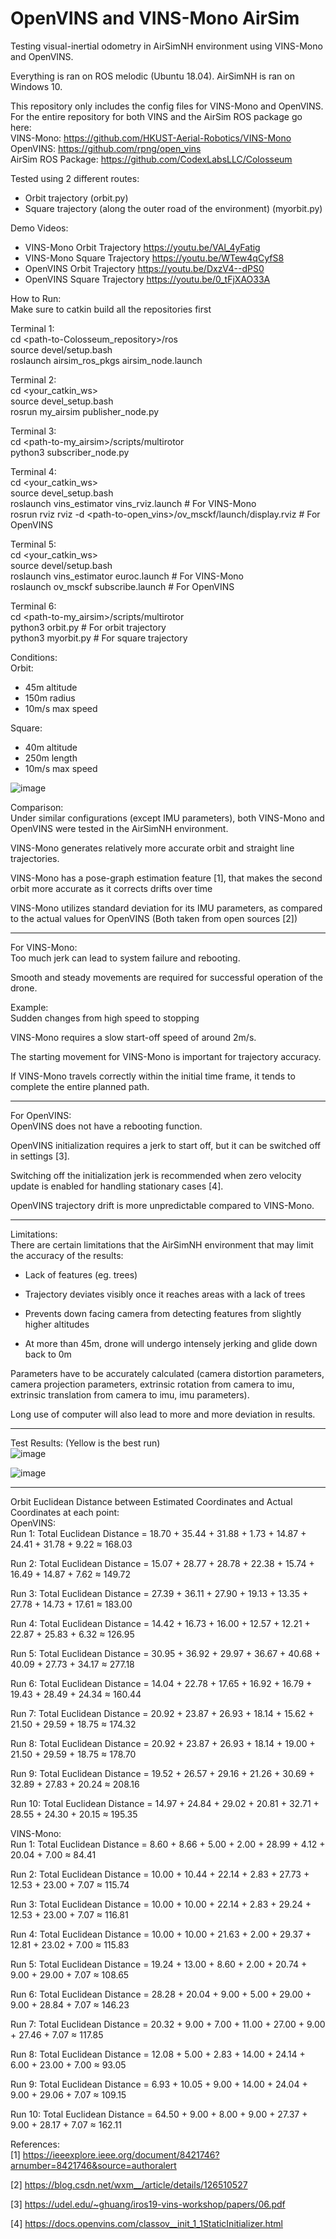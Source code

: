 # OpenVINS and VINS-Mono AirSim
 
Testing visual-inertial odometry in AirSimNH environment using VINS-Mono and OpenVINS.

Everything is ran on ROS melodic (Ubuntu 18.04). AirSimNH is ran on Windows 10.                                                         

This repository only includes the config files for VINS-Mono and OpenVINS. For the entire repository for both VINS and the AirSim ROS package go here:                                                                                                      
VINS-Mono: https://github.com/HKUST-Aerial-Robotics/VINS-Mono                                               
OpenVINS: https://github.com/rpng/open_vins                                                                 
AirSim ROS Package: https://github.com/CodexLabsLLC/Colosseum


Tested using 2 different routes:
- Orbit trajectory (orbit.py)
- Square trajectory (along the outer road of the environment) (myorbit.py)


Demo Videos:
- VINS-Mono Orbit Trajectory
  https://youtu.be/VAl_4yFatig
- VINS-Mono Square Trajectory
  https://youtu.be/WTew4qCyfS8
- OpenVINS Orbit Trajectory
  https://youtu.be/DxzV4--dPS0
- OpenVINS Square Trajectory
  https://youtu.be/0_tFjXAO33A

How to Run:                                                                                               
Make sure to catkin build all the repositories first

Terminal 1:                                                                                                                                                                      
cd <path-to-Colosseum_repository>/ros                                                                                                                                         
source devel/setup.bash                                                                                                                                                          
roslaunch airsim_ros_pkgs airsim_node.launch                                
 
Terminal 2:                                                                                                                                                                      
cd <your_catkin_ws>                                                                                                                                                            
source devel_setup.bash                                                                                                                                                          
rosrun my_airsim publisher_node.py
 
Terminal 3:                                                                                                                                                                       
cd <path-to-my_airsim>/scripts/multirotor                                                                                                                                        
python3 subscriber_node.py

Terminal 4:                                                                                                                                                                      
cd <your_catkin_ws>                                                                                                                                                               
source devel_setup.bash                                                                                                                                                          
roslaunch vins_estimator vins_rviz.launch          # For VINS-Mono                                                                                                               
rosrun rviz rviz -d <path-to-open_vins>/ov_msckf/launch/display.rviz          # For OpenVINS                                 
 
Terminal 5:                                                                                                                                                                      
cd <your_catkin_ws>                                                                                                                                                               
source devel/setup.bash                                                                                                                                                           
roslaunch vins_estimator euroc.launch          # For VINS-Mono                                                                                                                   
roslaunch ov_msckf subscribe.launch          # For OpenVINS
  
Terminal 6:                                                                                                                                                                    
cd <path-to-my_airsim>/scripts/multirotor                                                                                                                                       
python3 orbit.py          # For orbit trajectory                                                                                                                                 
python3 myorbit.py          # For square trajectory
 


Conditions:                                                                                                
Orbit:
- 45m altitude
- 150m radius
- 10m/s max speed

Square:
- 40m altitude
- 250m length
- 10m/s max speed


![image](https://github.com/Nicholaskoh1/OpenVINS-and-VINS-Mono-AIrSim/assets/124341280/8c654d64-3bb8-4d87-a2f2-6c9ba8341834)


Comparison:                                                                                                
Under similar configurations (except IMU parameters), both VINS-Mono and OpenVINS were tested in the AirSimNH environment.                                                  

VINS-Mono generates relatively more accurate orbit and straight line trajectories.

VINS-Mono has a pose-graph estimation feature [1], that makes the second orbit more accurate as it corrects drifts over time

VINS-Mono utilizes standard deviation for its IMU parameters, as compared to the actual values for OpenVINS (Both taken from open sources [2])

---------------------------------------------------------------------------------------------------------------
                                                                                                           

For VINS-Mono:                                                                                            
Too much jerk can lead to system failure and rebooting.

Smooth and steady movements are required for successful operation of the drone.

Example:                                                                                                      
Sudden changes from high speed to stopping

VINS-Mono requires a slow start-off speed of around 2m/s.

The starting movement for VINS-Mono is important for trajectory accuracy.

If VINS-Mono travels correctly within the initial time frame, it tends to complete the entire planned path.

---------------------------------------------------------------------------------------------------------------

For OpenVINS:                                                                                              
OpenVINS does not have a rebooting function.

OpenVINS initialization requires a jerk to start off, but it can be switched off in settings [3].

Switching off the initialization jerk is recommended when zero velocity update is enabled for handling stationary cases [4].

OpenVINS trajectory drift is more unpredictable compared to VINS-Mono.

---------------------------------------------------------------------------------------------------------------

Limitations:                                                                                           
There are certain limitations that the AirSimNH environment that may limit the accuracy of the results:
- Lack of features (eg. trees)
 
- Trajectory deviates visibly once it reaches areas with a lack of trees

- Prevents down facing camera from detecting features from slightly higher altitudes

- At more than 45m, drone will undergo intensely jerking and glide down back to 0m


Parameters have to be accurately calculated (camera distortion parameters, camera projection parameters, extrinsic rotation from camera to imu, extrinsic translation from camera to imu, imu parameters). 

Long use of computer will also lead to more and more deviation in results.

---------------------------------------------------------------------------------------------------------------

Test Results: (Yellow is the best run)                                                                                             
![image](https://github.com/Nicholaskoh1/OpenVINS-and-VINS-Mono-AIrSim/assets/124341280/450a3e58-03f1-4f7b-bcd8-35cb74ee2d62)

![image](https://github.com/Nicholaskoh1/OpenVINS-and-VINS-Mono-AIrSim/assets/124341280/8e9878d6-ca19-40e1-8884-e789e6ba5e64)

---------------------------------------------------------------------------------------------------------------

Orbit Euclidean Distance between Estimated Coordinates and Actual Coordinates at each point:          
OpenVINS:                                                                                                  
Run 1: Total Euclidean Distance = 18.70 + 35.44 + 31.88 + 1.73 + 14.87 + 24.41 + 31.78 + 9.22 ≈ 168.03

Run 2: Total Euclidean Distance = 15.07 + 28.77 + 28.78 + 22.38 + 15.74 + 16.49 + 14.87 + 7.62 ≈ 149.72

Run 3: Total Euclidean Distance = 27.39 + 36.11 + 27.90 + 19.13 + 13.35 + 27.78 + 14.73 + 17.61 ≈ 183.00

Run 4: Total Euclidean Distance = 14.42 + 16.73 + 16.00 + 12.57 + 12.21 + 22.87 + 25.83 + 6.32 ≈ 126.95

Run 5: Total Euclidean Distance = 30.95 + 36.92 + 29.97 + 36.67 + 40.68 + 40.09 + 27.73 + 34.17 ≈ 277.18

Run 6: Total Euclidean Distance = 14.04 + 22.78 + 17.65 + 16.92 + 16.79 + 19.43 + 28.49 + 24.34 ≈ 160.44

Run 7: Total Euclidean Distance = 20.92 + 23.87 + 26.93 + 18.14 + 15.62 + 21.50 + 29.59 + 18.75 ≈ 174.32

Run 8: Total Euclidean Distance = 20.92 + 23.87 + 26.93 + 18.14 + 19.00 + 21.50 + 29.59 + 18.75 ≈ 178.70

Run 9: Total Euclidean Distance = 19.52 + 26.57 + 29.16 + 21.26 + 30.69 + 32.89 + 27.83 + 20.24 ≈ 208.16

Run 10: Total Euclidean Distance = 14.97 + 24.84 + 29.02 + 20.81 + 32.71 + 28.55 + 24.30 + 20.15 ≈ 195.35


VINS-Mono:                                                                                                    
Run 1: Total Euclidean Distance = 8.60 + 8.66 + 5.00 + 2.00 + 28.99 + 4.12 + 20.04 + 7.00 ≈ 84.41

Run 2: Total Euclidean Distance = 10.00 + 10.44 + 22.14 + 2.83 + 27.73 + 12.53 + 23.00 + 7.07 ≈ 115.74

Run 3: Total Euclidean Distance = 10.00 + 10.00 + 22.14 + 2.83 + 29.24 + 12.53 + 23.00 + 7.07 ≈ 116.81

Run 4: Total Euclidean Distance = 10.00 + 10.00 + 21.63 + 2.00 + 29.37 + 12.81 + 23.02 + 7.00 ≈ 115.83

Run 5: Total Euclidean Distance = 19.24 + 13.00 + 8.60 + 2.00 + 20.74 + 9.00 + 29.00 + 7.07 ≈ 108.65

Run 6: Total Euclidean Distance = 28.28 + 20.04 + 9.00 + 5.00 + 29.00 + 9.00 + 28.84 + 7.07 ≈ 146.23

Run 7: Total Euclidean Distance = 20.32 + 9.00 + 7.00 + 11.00 + 27.00 + 9.00 + 27.46 + 7.07 ≈ 117.85

Run 8: Total Euclidean Distance = 12.08 + 5.00 + 2.83 + 14.00 + 24.14 + 6.00 + 23.00 + 7.00 ≈ 93.05

Run 9: Total Euclidean Distance = 6.93 + 10.05 + 9.00 + 14.00 + 24.04 + 9.00 + 29.06 + 7.07 ≈ 109.15

Run 10: Total Euclidean Distance = 64.50 + 9.00 + 8.00 + 9.00 + 27.37 + 9.00 + 28.17 + 7.07 ≈ 162.11


References:                                                                                           
[1] https://ieeexplore.ieee.org/document/8421746?arnumber=8421746&source=authoralert                          

[2] https://blog.csdn.net/wxm__/article/details/126510527 

[3] https://udel.edu/~ghuang/iros19-vins-workshop/papers/06.pdf

[4] https://docs.openvins.com/classov__init_1_1StaticInitializer.html 


